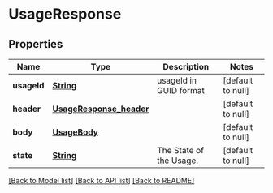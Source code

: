 # UsageResponse
## Properties

Name | Type | Description | Notes
------------ | ------------- | ------------- | -------------
**usageId** | [**String**](string.md) | usageId in GUID format | [default to null]
**header** | [**UsageResponse_header**](UsageResponse_header.md) |  | [default to null]
**body** | [**UsageBody**](UsageBody.md) |  | [default to null]
**state** | [**String**](string.md) | The State of the Usage. | [default to null]

[[Back to Model list]](../README.md#documentation-for-models) [[Back to API list]](../README.md#documentation-for-api-endpoints) [[Back to README]](../README.md)

